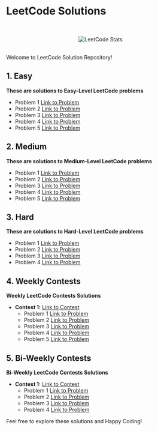 

# LeetCode Solutions
</br>

<p align="center">
  <img src="https://leetcard.jacoblin.cool/_arko_sengupta_?animation=false?theme=dark&font=source_code_pro&extension=null" alt="LeetCode Stats">
</p>

</br>
Welcome to LeetCode Solution Repository!

## 1. Easy
**These are solutions to Easy-Level LeetCode problems**

- Problem 1  [Link to Problem](Easy/problem1_solution.py)
- Problem 2  [Link to Problem](Easy/problem2_solution.py)
- Problem 3  [Link to Problem](Easy/problem3_solution.py)
- Problem 4  [Link to Problem](Easy/problem4_solution.py)
- Problem 5  [Link to Problem](Easy/problem5_solution.py)

## 2. Medium
**These are solutions to Medium-Level LeetCode problems**

- Problem 1  [Link to Problem](Medium/problem1_solution.py)
- Problem 2  [Link to Problem](Medium/problem2_solution.py)
- Problem 3  [Link to Problem](Medium/problem3_solution.py)
- Problem 4  [Link to Problem](Medium/problem4_solution.py)
- Problem 5  [Link to Problem](Medium/problem5_solution.py)

## 3. Hard
**These are solutions to Hard-Level LeetCode problems**

- Problem 1  [Link to Problem](Hard/problem1_solution.py)
- Problem 2  [Link to Problem](Hard/problem2_solution.py)
- Problem 3  [Link to Problem](Hard/problem3_solution.py)
- Problem 4  [Link to Problem](Hard/problem4_solution.py)


## 4. Weekly Contests
**Weekly LeetCode Contests Solutions**

- **Contest 1:** [Link to Contest](Weekly)
   - Problem 1  [Link to Problem](Weekly/problem1_solution.py)
   - Problem 2  [Link to Problem](Weekly/problem2_solution.py)
   - Problem 3  [Link to Problem](Weekly/problem3_solution.py)
   - Problem 4  [Link to Problem](Weekly/problem4_solution.py)
   - Problem 5  [Link to Problem](Weekly/problem5_solution.py)


## 5. Bi-Weekly Contests
**Bi-Weekly LeetCode Contests Solutions**

- **Contest 1:** [Link to Contest](Bi_Weekly)
   - Problem 1  [Link to Problem](BiWeekly/problem1_solution.py)
   - Problem 2  [Link to Problem](BiWeekly/problem2_solution.py)
   - Problem 3  [Link to Problem](BiWeekly/problem3_solution.py)
   - Problem 4  [Link to Problem](BiWeekly/problem4_solution.py)


Feel free to explore these solutions and Happy Coding!
